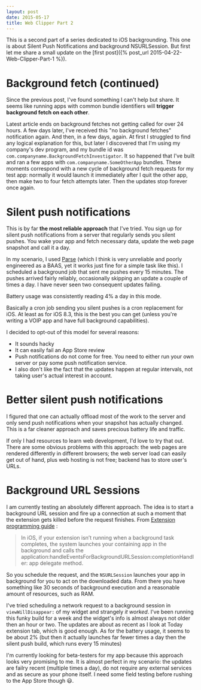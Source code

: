 ```yaml
---
layout: post
date: 2015-05-17
title: Web Clipper Part 2
---
```


This is a second part of a series dedicated to iOS backgrounding. This one is about Silent Push Notifications and background NSURLSession. But first let me share a small update on the [first post]({% post_url 2015-04-22-Web-Clipper-Part-1 %}).

# Background fetch (continued)
Since the previous post, I've found something I can't help but share. It seems like running apps with common bundle identifiers will **trigger background fetch on each other**. 

Latest article ends on background fetches not getting called for over 24 hours. A few days later, I've received this "no background fetches" notification again. And then, in a few days, again. At first I struggled to find any logical explanation for this, but later I discovered that I'm using my company's dev program, and my bundle id was `com.companyname.BackgroundFetchInvestigator`. It so happened that I've built and ran a few apps with `com.companyname.SomeOtherApp` bundles. These moments correspond with a new cycle of background fetch requests for my test app: normally it would launch it immediately after I quit the other app, then make two to four fetch attempts later. Then the updates stop forever once again.

# Silent push notifications
This is by far **the most reliable approach** that I've tried. You sign up for silent push notifications from a server that regularly sends you silent pushes. You wake your app and fetch necessary data, update the web page snapshot and call it a day. 

In my scenario, I used [Parse](http://parse.com) (which I think is very unreliable and poorly engineered as a BAAS, yet it works just fine for a simple task like this). I scheduled a background job that sent me pushes every 15 minutes. The pushes arrived fairly reliably, occasionally skipping an update a couple of times a day. I have never seen two consequent updates failing.

Battery usage was consistently reading 4% a day in this mode. 

Basically a cron job sending you silent pushes is a cron replacement for iOS. At least as for iOS 8.3, this is the best you can get (unless you're writing a VOIP app and have full background capabilities).

I decided to opt-out of this model for several reasons:

- It sounds hacky
- It can easily fail an App Store review
- Push notifications do not come for free. You need to either run your own server or pay some push notification service.
- I also don't like the fact that the updates happen at regular intervals, not taking user's actual interest in account. 

# Better silent push notifications
I figured that one can actually offload most of the work to the server and only send push notifications when your snapshot has actually changed. This is a far cleaner approach and saves precious battery life and traffic. 

If only I had resources to learn web development, I'd love to try that out. There are some obvious problems with this approach: the web pages are rendered differently in different browsers; the web server load can easily get out of hand, plus web hosting is not free; backend has to store user's URLs.

# Background URL Sessions
I am currently testing an absolutely different approach. The idea is to start a background URL session and fire up a connection at such a moment that the extension gets killed before the request finishes. 
From [Extension programming guide](https://developer.apple.com/library/prerelease/ios/documentation/General/Conceptual/ExtensibilityPG/ExtensionScenarios.html) :

>In iOS, if your extension isn’t running when a background task completes, the system launches your containing app in the background and calls the application:handleEventsForBackgroundURLSession:completionHandler: app delegate method.

So you schedule the request, and the `NSURLSession` launches your app in background for you to act on the downloaded data. From there you have something like 30 seconds of background execution and a reasonable amount of resources, such as RAM.

I've tried scheduling a network request to a background session in `viewWillDisappear:` of my widget and strangely *it worked*. I've been running this funky build for a week and the widget's info is almost always not older then an hour or two. The updates are about as recent as I look at Today extension tab, which is good enough. As for the battery usage, it seems to be about 2% (but then it actually launches far fewer times a day then the silent push build, which runs every 15 minutes)

I'm currently looking for beta-testers for my app because this approach looks very promising to me. It is almost perfect in my scenario: the updates are failry recent (multiple times a day), do not require any external services and as secure as your phone itself. I need some field testing before rushing to the App Store though 😃. 


